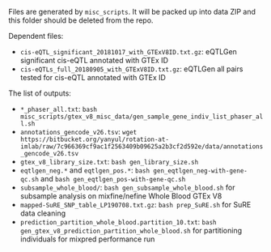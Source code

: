 Files are generated by `misc_scripts`. 
It will be packed up into data ZIP and this folder should be deleted from the repo. 

Dependent files: 

* `cis-eQTL_significant_20181017_with_GTExV8ID.txt.gz`: eQTLGen significant cis-eQTL annotated with GTEx ID
* `cis-eQTLs_full_20180905_with_GTExV8ID.txt.gz`: eQTLGen all pairs tested for cis-eQTL annotated with GTEx ID

The list of outputs:

* `*_phaser_all.txt`: `bash misc_scripts/gtex_v8_misc_data/gen_sample_gene_indiv_list_phaser_all.sh`
* `annotations_gencode_v26.tsv`: `wget https://bitbucket.org/yanyul/rotation-at-imlab/raw/7c966369cf9ac1f2563409b09625a2b3cf2d592e/data/annotations_gencode_v26.tsv`
* `gtex_v8_library_size.txt`: `bash gen_library_size.sh` 
* `eqtlgen_neg.*` and `eqtlgen_pos.*`: `bash gen_eqtlgen_neg-with-gene-qc.sh` and `bash gen_eqtlgen_pos-with-gene-qc.sh`
* `subsample_whole_blood/`: `bash gen_subsample_whole_blood.sh` for subsample analysis on mixfine/nefine Whole Blood GTEx V8
* `mapped-SuRE_SNP_table_LP190708.txt.gz`: `bash prep_SuRE.sh` for SuRE data cleaning
* `prediction_partition_whole_blood.partition_10.txt`: `bash gen_gtex_v8_prediction_partition_whole_blood.sh` for partitioning individuals for mixpred performance run 
